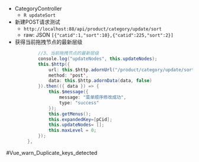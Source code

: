 - CategoryController
	- `R updateSort`
- 新建POST请求测试
	- `http://localhost:88/api/product/category/update/sort`
	- raw: JSON
	  `[{"catid":1,"sort":10},{"catid":225,"sort":2}]`
- 获得当前拖拽节点的最新层级
```java
            //3、当前拖拽节点的最新层级
            console.log("updateNodes", this.updateNodes);
            this.$http({
                url: this.$http.adornUrl("/product/category/update/sort"),
                method: 'post',
                data: this.$http.adornData(data, false)
            }).then(({ data }) => { 
                this.$message({
                    message: "菜单顺序修改成功",
                    type: "success"
                });
                this.getMenus();
                this.expandedKey=[pCid];
                this.updateNodes= [];
				this.maxLevel = 0;
            });
        },

```



#Vue_warn_Duplicate_keys_detected